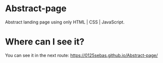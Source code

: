 # Abstract-page
Abstract landing page using only HTML | CSS | JavaScript.

# Where can I see it?
You can see it in the next route: https://0125sebas.github.io/Abstract-page/
